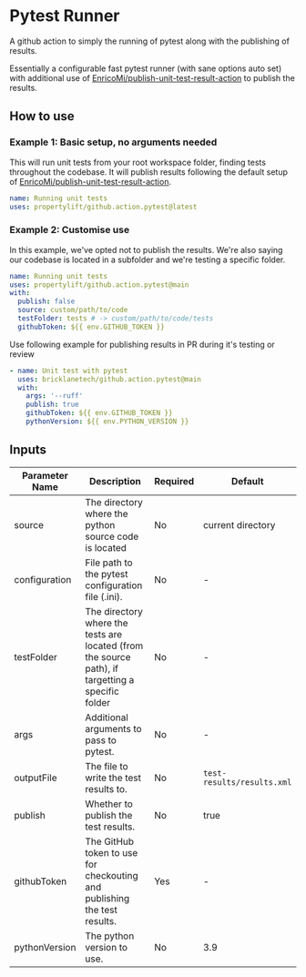 # Pytest Runner

A github action to simply the running of pytest along with the publishing of results.

Essentially a configurable fast pytest runner (with sane options auto set) with additional use of [EnricoMi/publish-unit-test-result-action](https://github.com/EnricoMi/publish-unit-test-result-action) to publish the results.

## How to use

### Example 1: Basic setup, no arguments needed

This will run unit tests from your root workspace folder, finding tests throughout the codebase. It will publish results following the default setup of [EnricoMi/publish-unit-test-result-action](https://github.com/EnricoMi/publish-unit-test-result-action).

```yml
name: Running unit tests
uses: propertylift/github.action.pytest@latest
```

### Example 2: Customise use

In this example, we've opted not to publish the results. We're also saying our codebase is located in a subfolder and we're testing a specific folder.

```yml
name: Running unit tests
uses: propertylift/github.action.pytest@main
with:
  publish: false
  source: custom/path/to/code
  testFolder: tests # -> custom/path/to/code/tests
  githubToken: ${{ env.GITHUB_TOKEN }}
```

Use following example for publishing results in PR during it's testing or review

```yml
- name: Unit test with pytest
  uses: bricklanetech/github.action.pytest@main
  with:
    args: '--ruff'
    publish: true
    githubToken: ${{ env.GITHUB_TOKEN }}
    pythonVersion: ${{ env.PYTHON_VERSION }}
```


## Inputs

| Parameter Name | Description                                                                                       | Required | Default                    |
| -------------- | ------------------------------------------------------------------------------------------------- | -------- | -------------------------- |
| source         | The directory where the python source code is located                                             | No       | current directory          |
| configuration  | File path to the pytest configuration file (.ini).                                                | No       | -                          |
| testFolder     | The directory where the tests are located (from the source path), if targetting a specific folder | No       | -                          |
| args           | Additional arguments to pass to pytest.                                                           | No       | -                          |
| outputFile     | The file to write the test results to.                                                            | No       | `test-results/results.xml` |
| publish        | Whether to publish the test results.                                                              | No       | true                       |
| githubToken    | The GitHub token to use for checkouting and publishing the test results.                          | Yes      | -                          |
| pythonVersion  | The python version to use.                                                                        | No       | 3.9                        |
